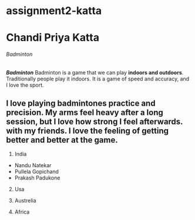 # assignment2-katta
# Chandi Priya Katta
###### Badminton
***Badminton***
 Badminton is a game that we can play **indoors and outdoors**. Traditionally people play it indoors. It is a game of speed and accuracy, and I love the sport.

I love playing badmintones practice and precision. My arms feel heavy after a long session, but I love how strong I feel afterwards.
with my friends. I love the feeling of **getting better and better at the game**.
---
1. India

* Nandu Natekar
* Pullela Gopichand
* Prakash Padukone

2. Usa


3. Austrelia


4. Africa
